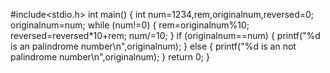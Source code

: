#include<stdio.h>
int main()
{
    int num=1234,rem,originalnum,reversed=0;
    originalnum=num;
    while (num!=0)
    {
        rem=originalnum%10;
        reversed=reversed*10+rem;
        num/=10;
    }
    if (originalnum==num)
    { 
        printf("%d is an palindrome number\n",originalnum);
    }
    else 
    {
        printf("%d is an not palindrome number\n",originalnum);
    }
    return 0;
}
